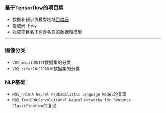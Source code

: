 ### 基于Tensorflow的项目集
- 数据和预训练模型地址[百度云](https://pan.baidu.com/s/1YQSPhywUH9OH_Jp_w3Vkbg ) 
- 提取码: heiy  
- 对应项目名下包含各自的数据和模型
---

### 图像分类
- `V01_mnist`:`MNIST`数据集的分类
- `V02_cifar10`:`CIFAR10`数据集的分类

### NLP基础
- `N01_nnlm`:`A Neural Probabilistic Language Model`的复现
- `N02_TextCNN`:`Convolutional Neural Networks for Sentence Classification`的复现